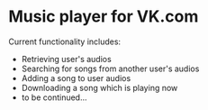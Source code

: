 # Music player for VK.com

Current functionality includes:

* Retrieving user's audios
* Searching for songs from another user's audios
* Adding a song to user audios
* Downloading a song which is playing now
* to be continued...
